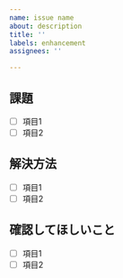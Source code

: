```yaml
---
name: issue name
about: description
title: ''
labels: enhancement
assignees: ''

---
```


## 課題

- [ ] 項目1
- [ ] 項目2

## 解決方法

- [ ] 項目1
- [ ] 項目2

## 確認してほしいこと

- [ ] 項目1
- [ ] 項目2
